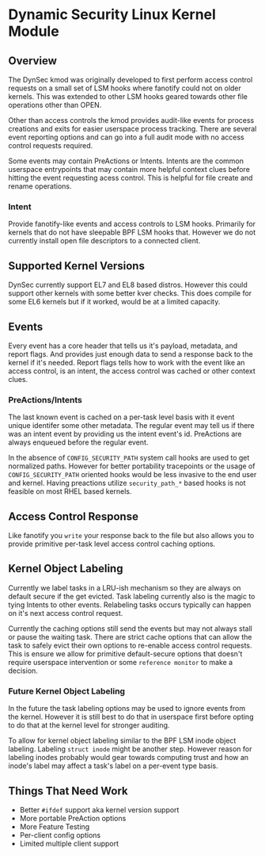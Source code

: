 # Dynamic Security Linux Kernel Module

## Overview
The DynSec kmod was originally developed to first perform access control
requests on a small set of LSM hooks where fanotify could not on older
kernels. This was extended to other LSM hooks geared towards other
file operations other than OPEN.

Other than access controls the kmod provides audit-like events for
process creations and exits for easier userspace process tracking. There
are several event reporting options and can go into a full audit mode
with no access control requests required.

Some events may contain PreActions or Intents. Intents are the common
userspace entrypoints that may contain more helpful context clues before
hitting the event requesting acess control. This is helpful for file
create and rename operations.

### Intent
Provide fanotify-like events and access controls to LSM hooks. Primarily
for kernels that do not have sleepable BPF LSM hooks that.
However we do not currently install open file descriptors to a connected
client.


## Supported Kernel Versions
DynSec currently support EL7 and EL8 based distros. However this could
support other kernels with some better kver checks. This does compile
for some EL6 kernels but if it worked, would be at a limited capacity.


## Events
Every event has a core header that tells us it's payload, metadata,
and report flags. And provides just enough data to send a response
back to the kernel if it's needed. Report flags tells how to work
with the event like an access control, is an intent, the access control
was cached or other context clues.

### PreActions/Intents
The last known event is cached on a per-task level basis with it event
unique identifer some other metadata. The regular event may tell us if
there was an intent event by providing us the intent event's id. PreActions
are always enqueued before the regular event.

In the absence of `CONFIG_SECURITY_PATH` system call hooks are used to
get normalized paths. However for better portability tracepoints or the
usage of `CONFIG_SECURITY_PATH` oriented hooks would be less invasive
to the end user and kernel. Having preactions utilize `security_path_*`
based hooks is not feasible on most RHEL based kernels.

## Access Control Response
Like fanotify you `write` your response back to the file but also allows
you to provide primitive per-task level access control caching options.

## Kernel Object Labeling
Currently we label tasks in a LRU-ish mechanism so they are always
on default secure if the get evicted. Task labeling currently also is
the magic to tying Intents to other events. Relabeling tasks occurs
typically can happen on it's next access control request. 

Currently the caching options still send the events but may not always
stall or pause the waiting task. There are strict cache options that
can allow the task to safely evict their own options to re-enable
access control requests. This is ensure we allow for primitive
default-secure options that doesn't require userspace intervention or
some `reference monitor` to make a decision.

### Future Kernel Object Labeling
In the future the task labeling options may be used to ignore events
from the kernel. However it is still best to do that in userspace first
before opting to do that at the kernel level for stronger auditing.

To allow for kernel object labeling similar to the BPF LSM inode object
labeling. Labeling `struct inode` might be another step. However reason
for labeling inodes probably would gear towards computing trust
and how an inode's label may affect a task's label on a per-event type
basis.

## Things That Need Work
 - Better `#ifdef` support aka kernel version support
 - More portable PreAction options
 - More Feature Testing
 - Per-client config options
 - Limited multiple client support
